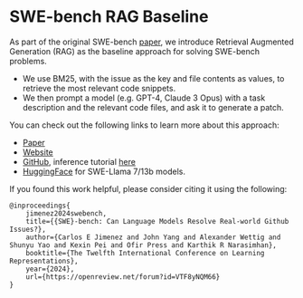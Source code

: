 # SWE-bench RAG Baseline
As part of the original SWE-bench [paper](https://arxiv.org/abs/2310.06770), we introduce Retrieval Augmented Generation (RAG) as the baseline approach for solving SWE-bench problems.
* We use BM25, with the issue as the key and file contents as values, to retrieve the most relevant code snippets.
* We then prompt a model (e.g. GPT-4, Claude 3 Opus) with a task description and the relevant code files, and ask it to generate a patch.

You can check out the following links to learn more about this approach:
* [Paper](https://arxiv.org/abs/2310.06770)
* [Website](https://swe-bench.github.io/)
* [GitHub](https://github.com/princeton-nlp/SWE-bench), inference tutorial [here](https://github.com/princeton-nlp/SWE-bench/tree/main/inference)
* [HuggingFace](https://huggingface.co/princeton-nlp/SWE-Llama-13b) for SWE-Llama 7/13b models.

If you found this work helpful, please consider citing it using the following:
```
@inproceedings{
    jimenez2024swebench,
    title={{SWE}-bench: Can Language Models Resolve Real-world Github Issues?},
    author={Carlos E Jimenez and John Yang and Alexander Wettig and Shunyu Yao and Kexin Pei and Ofir Press and Karthik R Narasimhan},
    booktitle={The Twelfth International Conference on Learning Representations},
    year={2024},
    url={https://openreview.net/forum?id=VTF8yNQM66}
}
```